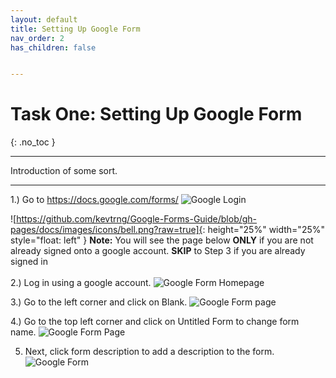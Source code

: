 ```yaml
---
layout: default
title: Setting Up Google Form
nav_order: 2
has_children: false


---
```


# Task One: Setting Up Google Form

{: .no_toc }

---

Introduction of some sort.

---

1.) Go to https://docs.google.com/forms/
   ![Google Login](https://github.com/kevtrng/Google-Forms-Guide/blob/gh-pages/docs/images/icons/bell.png?raw=true)

   ![https://github.com/kevtrng/Google-Forms-Guide/blob/gh-pages/docs/images/icons/bell.png?raw=true]{: height="25%" width="25%" style="float: left" }
   **Note:** You will see the page below **ONLY** if you are not already signed onto a google account. **SKIP** to Step 3 if you are already signed in
   <br />
   <br />
2.) Log in using a google account.
   ![Google Form Homepage](https://github.com/kevtrng/Google-Forms-Guide/blob/gh-pages/docs/images/SettingUpGoogleForm/1_Google_login.png?raw=true)

3.) Go to the left corner and click on Blank.
   ![Google Form page](https://github.com/kevtrng/Google-Forms-Guide/blob/gh-pages/docs/images/SettingUpGoogleForm/2_Google_Form_Homepage.png?raw=true)

4.) Go to the top left corner and click on Untitled Form to change form name.
   ![Google Form Page](https://github.com/kevtrng/Google-Forms-Guide/blob/gh-pages/docs/images/SettingUpGoogleForm/3_Untitled_form1.png?raw=true)

5. Next, click form description to add a description to the form. 
   ![Google Form](https://github.com/kevtrng/Google-Forms-Guide/blob/gh-pages/docs/images/SettingUpGoogleForm/4_Untitled_form2.png?raw=true)
